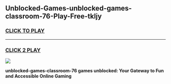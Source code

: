 
## Unblocked-Games-unblocked-games-classroom-76-Play-Free-tkljy
<h3>
<a href="https://premium76.site?title=unblocked-games-classroom-76&ref=24M">CLICK TO PLAY</a></h3>
<hr>

<h3>
<a href="https://premium76.site?title=unblocked-games-classroom-76&ref=24M">CLICK 2 PLAY</a>
  
</h3>

<a href="https://premium76.site?title=unblocked-games-classroom-76&ref=24M"><img src="https://clearcache.store/games.png"></a>


**unblocked-games-classroom-76 games unblocked: Your Gateway to Fun and Accessible Online Gaming**
